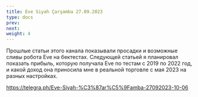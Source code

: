 ```yaml
---
title: Eve Siyah Çarşamba 27.09.2023
type: docs
prev: 
next: 
weight: 4
---
```


Прошлые статьи этого канала показывали просадки и возможные сливы робота Eve на бектестах. Следующей статьей я планировал показать прибыль, которую получала Eve по тестам с 2019 по 2022 год, и какой доход она приносила мне в реальной торговле с мая 2023 на разных настройках.

https://telegra.ph/Eve-Siyah-%C3%87ar%C5%9Famba-27092023-10-06

